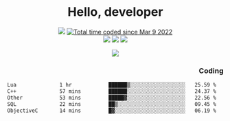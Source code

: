 # <div align='center' >Hello, developer</div>

<div align='center'>
  <a ><img src="https://img.shields.io/badge/dynamic/json?url=https%3A%2F%2Fapi.swo.moe%2Fstats%2Fgithub%2FFree-Aaron-Li&query=count&color=181717&label=GitHub&labelColor=282c34&logo=github&suffix=+follows&cacheSeconds=3600"></a>
  <a href="https://wakatime.com/@fe40087f-8eae-48dc-9950-ad0633db1591"><img src="https://wakatime.com/badge/user/fe40087f-8eae-48dc-9950-ad0633db1591.svg" alt="Total time coded since Mar 9 2022" /></a>
</div>
<div align='center'>
  <a><img src="https://img.shields.io/badge/C%2FC%2B%2B%20-%20%2375664D"></a>
  <a><img src="https://img.shields.io/badge/Kotlin%20-%20%2375664D"></a>
  <a><img src="https://img.shields.io/badge/JavaScript%20-%20%2375664D"></a>
</div>

<p align="center">
  <img src="https://readme-typing-svg.demolab.com/?lines=你好!+开发者;Hello!+ developer&font=Fira%20Code&center=true&width=380&height=50&duration=4000&pause=1000">
</p>


<div align='right'>
  <h3>Coding</h3>
</div>

<!--START_SECTION:waka-->

```txt
Lua              1 hr            ██████▒░░░░░░░░░░░░░░░░░░   25.59 %
C++              57 mins         ██████░░░░░░░░░░░░░░░░░░░   24.37 %
Other            53 mins         █████▓░░░░░░░░░░░░░░░░░░░   22.56 %
SQL              22 mins         ██▒░░░░░░░░░░░░░░░░░░░░░░   09.45 %
ObjectiveC       14 mins         █▓░░░░░░░░░░░░░░░░░░░░░░░   06.19 %
```

<!--END_SECTION:waka-->




